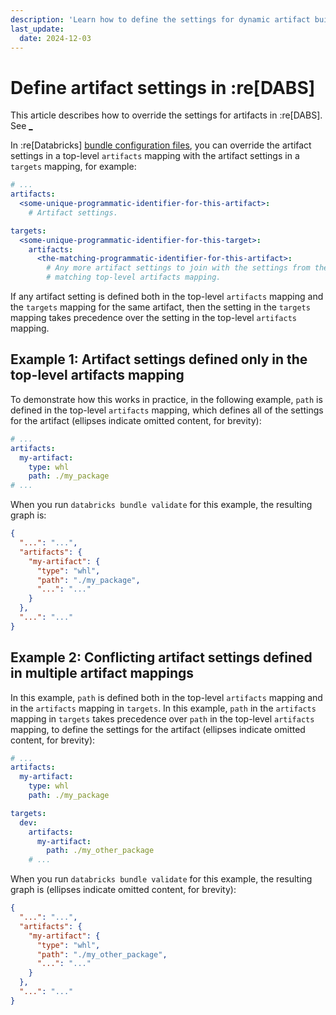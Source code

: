 ```yaml
---
description: 'Learn how to define the settings for dynamic artifact builds in :re[DABS].'
last_update:
  date: 2024-12-03
---
```


# Define artifact settings in :re[DABS]

This article describes how to override the settings for artifacts in :re[DABS]. See [\_](/dev-tools/bundles/index.md)

In :re[Databricks] [bundle configuration files](/dev-tools/bundles/settings.md), you can override the artifact settings in a top-level `artifacts` mapping with the artifact settings in a `targets` mapping, for example:

```yaml
# ...
artifacts:
  <some-unique-programmatic-identifier-for-this-artifact>:
    # Artifact settings.

targets:
  <some-unique-programmatic-identifier-for-this-target>:
    artifacts:
      <the-matching-programmatic-identifier-for-this-artifact>:
        # Any more artifact settings to join with the settings from the
        # matching top-level artifacts mapping.
```

If any artifact setting is defined both in the top-level `artifacts` mapping and the `targets` mapping for the same artifact, then the setting in the `targets` mapping takes precedence over the setting in the top-level `artifacts` mapping.

## Example 1: Artifact settings defined only in the top-level artifacts mapping

To demonstrate how this works in practice, in the following example, `path` is defined in the top-level `artifacts` mapping, which defines all of the settings for the artifact (ellipses indicate omitted content, for brevity):

```yaml
# ...
artifacts:
  my-artifact:
    type: whl
    path: ./my_package
# ...
```

When you run `databricks bundle validate` for this example, the resulting graph is:

```json
{
  "...": "...",
  "artifacts": {
    "my-artifact": {
      "type": "whl",
      "path": "./my_package",
      "...": "..."
    }
  },
  "...": "..."
}
```

## Example 2: Conflicting artifact settings defined in multiple artifact mappings

In this example, `path` is defined both in the top-level `artifacts` mapping and in the `artifacts` mapping in `targets`. In this example, `path` in the `artifacts` mapping in `targets` takes precedence over `path` in the top-level `artifacts` mapping, to define the settings for the artifact (ellipses indicate omitted content, for brevity):

```yaml
# ...
artifacts:
  my-artifact:
    type: whl
    path: ./my_package

targets:
  dev:
    artifacts:
      my-artifact:
        path: ./my_other_package
    # ...
```

When you run `databricks bundle validate` for this example, the resulting graph is (ellipses indicate omitted content, for brevity):

```json
{
  "...": "...",
  "artifacts": {
    "my-artifact": {
      "type": "whl",
      "path": "./my_other_package",
      "...": "..."
    }
  },
  "...": "..."
}
```
